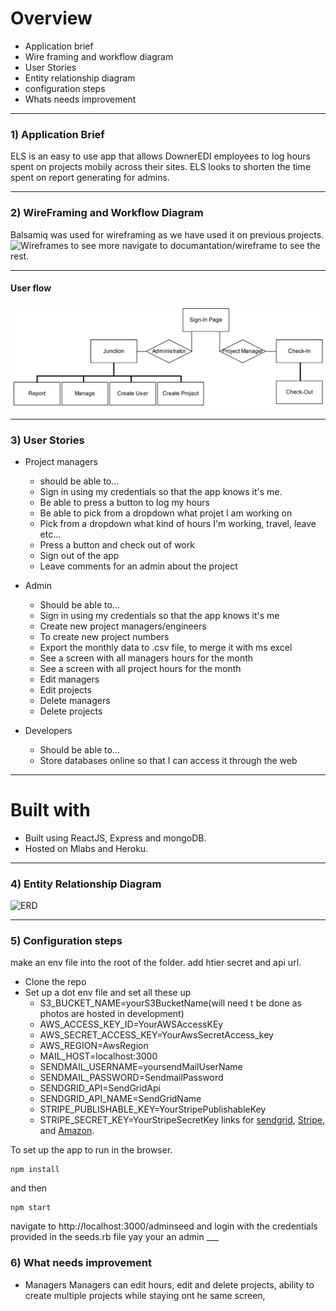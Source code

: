 
# Overview
  * Application brief
  * Wire framing and workflow diagram
  * User Stories
  * Entity relationship diagram
  * configuration steps
  * Whats needs improvement
____
### 1) Application Brief ###  
ELS is an easy to use app that allows DownerEDI employees to log hours spent on 
projects mobily across their sites. ELS looks to shorten the time spent on report 
generating for admins.
___
### 2) WireFraming and Workflow Diagram ###

Balsamiq was used for wireframing as we have used it on previous projects.
![Wireframes](Documentaion/wireframe/admin-report-page.png)
to see more navigate to documantation/wireframe to see the rest.
____
#### User flow ###
![Userflow](documentation/UX_Flow.png)
___
### 3) User Stories ###
* Project managers
  * should be able to...
  * Sign in using my credentials so that the app knows it's me.
  * Be able to press a button to log my hours
  * Be able to pick from a dropdown what projet I am working on
  * Pick from a dropdown what kind of hours I'm working, travel, leave etc...
  * Press a button and check out of work
  * Sign out of the app
  * Leave comments for an admin about the project

* Admin 
  * Should be able to...
  * Sign in using my credentials so that the app knows it's me
  * Create new project managers/engineers
  * To create new project numbers
  * Export the monthly data to .csv file, to merge it with ms excel
  * See a screen with all managers hours for the month
  * See a screen with all project hours for the month
  * Edit managers
  * Edit projects
  * Delete managers
  * Delete projects

* Developers
  * Should be able to...
  * Store databases online so that I can access it through the web
___

# Built with
  * Built using ReactJS, Express and mongoDB.
  * Hosted on Mlabs and Heroku.

___
### 4) Entity Relationship Diagram ###
![ERD](public/images/erd.png?raw=true)

___
### 5) Configuration steps

make an env file into the root of the  folder. add htier secret and api url. 


  * Clone the repo
  * Set up a dot env file and set all these up
    * S3_BUCKET_NAME=yourS3BucketName(will need t be done as photos are hosted in development)
    * AWS_ACCESS_KEY_ID=YourAWSAccessKEy
    * AWS_SECRET_ACCESS_KEY=YourAwsSecretAccess_key
    * AWS_REGION=AwsRegion
    * MAIL_HOST=localhost:3000
    * SENDMAIL_USERNAME=yoursendMailUserName
    * SENDMAIL_PASSWORD=SendmailPassword
    * SENDGRID_API=SendGridApi
    * SENDGRID_API_NAME=SendGridName
    * STRIPE_PUBLISHABLE_KEY=YourStripePublishableKey
    * STRIPE_SECRET_KEY=YourStripeSecretKey
    links for [sendgrid](https://app.sendgrid.com), [Stripe](https://dashboard.stripe.com), and [Amazon](https://signin.aws.amazon.com).



 To set up the app to run in the browser.
```
npm install
```


and then

```
npm start
```

navigate to http://localhost:3000/adminseed
and login with the credentials provided in the seeds.rb file yay your an admin
      ___
### 6) What needs improvement ###

  - Managers
  Managers can edit hours, edit and delete projects, ability to create multiple projects while staying ont he same screen, 
